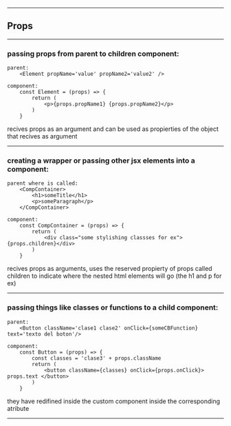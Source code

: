 --------------------------------------------------------------
## Props
--------------------------------------------------------------

### passing props from parent to children component:

    parent:
        <Element propName='value' propName2='value2' />

    component:
        const Element = (props) => {
            return (
                <p>{props.propName1} {props.propName2}</p>
            )
        } 
        
recives props as an argument and can be used as propierties of the object that recives as argument

--------------------------------------------------------------

### creating a wrapper or passing other jsx elements into a component:

    parent where is called: 
        <CompContainer>
            <h1>someTitle</h1>
            <p>someParagraph</p>
        </CompContainer>

    component:
        const CompContainer = (props) => {
            return (
                <div class="some stylishing classses for ex">{props.children}</div>
            )
        } 
        
recives props as arguments, uses the reserved propierty of props called children to indicate where the nested html elements will go (the h1 and p for ex)

--------------------------------------------------------------

### passing things like classes or functions to a child component:

    parent: 
        <Button className='clase1 clase2' onClick={someCBFunction} text='texto del boton'/>

    component: 
        const Button = (props) => {
            const classes = 'clase3' + props.className
            return (
                <button className={classes} onClick={props.onClick}> props.text </button>
            )
        } 
        
they have redifined inside the custom component inside the corresponding atribute 

--------------------------------------------------------------
